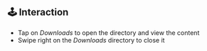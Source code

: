 ## :joystick: Interaction
- Tap on _Downloads_ to open the directory and view the content
- Swipe right on the _Downloads_ directory to close it